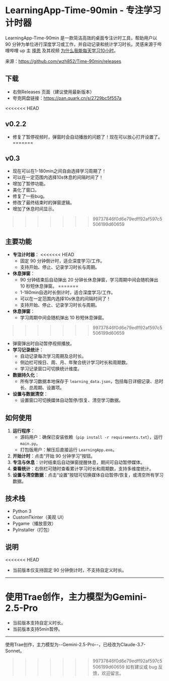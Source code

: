 # LearningApp-Time-90min - 专注学习计时器

LearningApp-Time-90min 是一款简洁高效的桌面专注计时工具，帮助用户以 90 分钟为单位进行深度学习或工作，并自动记录和统计学习时长。灵感来源于哔哩哔哩 up 主 [择恩](https://space.bilibili.com/2229541) 及其视频 [为什么我能每天学习10小时](https://www.bilibili.com/video/BV1naLozQEBq)。

来源：https://github.com/wzh852/Time-90min/releases

## 下载

- 右侧Releases 页面（建议使用最新版本）
- 夸克网盘链接：https://pan.quark.cn/s/2729bc5f557a

<<<<<<< HEAD
## v0.2.2
- 修复了暂停视频时，弹窗时会自动播放的问题了！现在可以放心打开设置了。
=======
## v0.3
- 现在可以在1-180min之间自由选择学习周期了！
- 可以在一定范围内选择10s休息的间隔时间了！
- 增加了暂停功能。
- 美化了窗口。
- 修复了一些bug。
- 修改了最终结束时的弹窗逻辑。
- 增加了休息时间显示。
>>>>>>> 99737846f0d6e79edff92af597c5506199d60659

## 主要功能

- **专注计时器**：
<<<<<<< HEAD
  - 固定 90 分钟倒计时，适合深度学习/工作。
  - 支持开始、停止、记录学习时长与周期。
- **休息弹窗**：
  - 90 分钟结束后自动弹出 20 分钟长休息弹窗，学习周期中间会随机弹出 10 秒短休息弹窗。
=======
  - 1-180min自选时长倒计时，适合深度学习/工作。
  - 可以在一定范围内选择10s休息的间隔时间了！
  - 支持开始、停止、记录学习时长与周期。
- **休息弹窗**：
  - 学习周期中间会随机弹出 10 秒短休息弹窗。
>>>>>>> 99737846f0d6e79edff92af597c5506199d60659
  - 弹窗弹出时自动暂停视频播放。
- **学习记录统计**：
  - 自动记录每次学习周期及总时长。
  - 侧边栏可按日、周、月、年聚合统计学习时长和周期数。
  - 学习记录窗口可切换统计维度。
- **数据持久化**：
  - 所有学习数据本地保存于 `learning_data.json`，包括每日详细记录、总时长、总周期、设置项。
- **设置与数据清空**：
  - 设置窗口可切换媒体自动暂停/恢复、清空学习数据。


## 如何使用

1. **运行程序**：
   - 源码用户：确保已安装依赖（`pip install -r requirements.txt`），运行 `main.py`。
   - 打包版用户：解压后直接运行 `LearningApp.exe`。
2. **开始计时**：点击“开始 90 分钟学习”按钮。
3. **专注与休息**：计时结束后自动弹窗提醒休息，期间可自动暂停媒体。
4. **查看统计**：右侧栏可随时查看累计学习时长和周期数，支持多维度统计。
5. **设置与清空数据**：点击“设置”按钮可切换媒体自动暂停/恢复，或清空所有学习数据。

## 技术栈

- Python 3
- CustomTkinter（美观 UI）
- Pygame（播放音效）
- PyInstaller（打包）

## 说明

<<<<<<< HEAD
- 当前版本仅支持固定 90 分钟倒计时，不支持自定义时长。

---
使用Trae创作，主力模型为Gemini-2.5-Pro
=======
- 当前版本支持自定义时长。
- 当前版本支持5min暂停。

---
使用Trae创作，主力模型为--Gemini-2.5-Pro--，已经改为Claude-3.7-Sonnet。
>>>>>>> 99737846f0d6e79edff92af597c5506199d60659
如有建议或 bug 反馈，欢迎留言。
